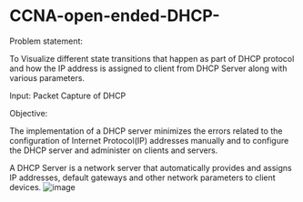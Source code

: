 # CCNA-open-ended-DHCP-

Problem statement:

To Visualize different state transitions that happen as part of DHCP protocol and how the IP address is assigned to client from DHCP Server along with various parameters.

Input: Packet Capture of DHCP


Objective:

The implementation of a DHCP server minimizes the errors related to the configuration of Internet Protocol(IP) addresses manually and to configure the DHCP server and administer on clients and servers.


A DHCP Server is a network server that automatically provides and assigns IP addresses, default gateways and other network parameters to client devices.
![image](https://user-images.githubusercontent.com/69961625/122797039-ab174880-d2dc-11eb-834b-f0aa4871baa2.png)
